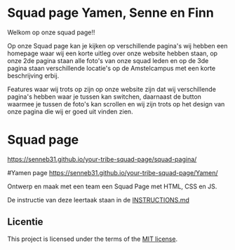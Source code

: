 # Squad page Yamen, Senne en Finn
Welkom op onze squad page!!

Op onze Squad page kan je kijken op verschillende pagina's wij hebben een homepage waar wij een korte uitleg over onze website hebben staan, op onze 2de pagina staan alle foto's van onze squad leden en op de 3de pagina staan verschillende locatie's op de Amstelcampus met een korte beschrijving erbij.

Features waar wij trots op zijn op onze website zijn dat wij verschillende pagina's hebben waar je tussen kan switchen, daarnaast de button waarmee je tussen de foto's kan scrollen en wij zijn trots op het design van onze pagina die wij er goed uit vinden zien.
# Squad page
https://senneb31.github.io/your-tribe-squad-page/squad-pagina/

#Yamen page
https://senneb31.github.io/your-tribe-squad-page/Yamen/

Ontwerp en maak met een team een Squad Page met HTML, CSS en JS.

De instructie van deze leertaak staan in de [INSTRUCTIONS.md](https://github.com/fdnd-task/your-tribe-squad-page/blob/main/docs/INSTRUCTIONS.md)

## Licentie

This project is licensed under the terms of the [MIT license](./LICENSE).
